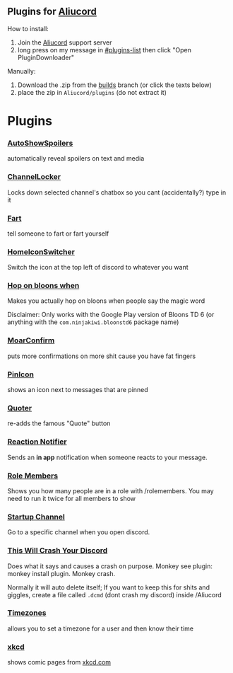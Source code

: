 ## Plugins for [Aliucord](https://github.com/Aliucord)

How to install:

1) Join the [Aliucord](https://discord.gg/aliucord) support server
2) long press on my message
   in [#plugins-list](https://discord.com/channels/811255666990907402/811275162715553823/896571282483728444)
   then click "Open PluginDownloader"

Manually:

1) Download the .zip from the [builds](tree/builds) branch (or click the texts below)
2) place the zip in `Aliucord/plugins` (do not extract it)

# Plugins

### [AutoShowSpoilers](https://github.com/ItzOnlyAnimal/AliuPlugins/raw/builds/AutoShowSpoilers.zip)

automatically reveal spoilers on text and media

### [ChannelLocker](https://github.com/ItzOnlyAnimal/AliuPlugins/raw/builds/ChannelLocker.zip)

Locks down selected channel's chatbox so you cant (accidentally?) type in it

### [Fart](https://github.com/ItzOnlyAnimal/AliuPlugins/raw/builds/Fart.zip)

tell someone to fart or fart yourself

### [HomeIconSwitcher](https://github.com/ItzOnlyAnimal/AliuPlugins/raw/builds/HomeIconSwitcher.zip)
Switch the icon at the top left of discord to whatever you want

### [Hop on bloons when](https://github.com/ItzOnlyAnimal/AliuPlugins/raw/builds/HopOnBloonsWhen.zip)

Makes you actually hop on bloons when people say the magic word

Disclaimer: Only works with the Google Play version of Bloons TD 6 (or anything with
the `com.ninjakiwi.bloonstd6` package name)

### [MoarConfirm](https://github.com/ItzOnlyAnimal/AliuPlugins/raw/builds/MoarConfirm.zip)

puts more confirmations on more shit cause you have fat fingers

### [PinIcon](https://github.com/ItzOnlyAnimal/AliuPlugins/raw/builds/PinIcon.zip)

shows an icon next to messages that are pinned

### [Quoter](https://github.com/ItzOnlyAnimal/AliuPlugins/raw/builds/Quoter.zip)

re-adds the famous "Quote" button

### [Reaction Notifier](https://github.com/ItzOnlyAnimal/AliuPlugins/raw/builds/ReactionNotifier.zip)

Sends an **in app** notification when someone reacts to your message.

### [Role Members](https://github.com/ItzOnlyAnimal/AliuPlugins/raw/builds/RoleMembers.zip)

Shows you how many people are in a role with /rolemembers. You may need to run it twice for all
members to show

### [Startup Channel](https://github.com/ItzOnlyAnimal/AliuPlugins/raw/builds/StartupChannel.zip)

Go to a specific channel when you open discord.

### [This Will Crash Your Discord](https://github.com/ItzOnlyAnimal/AliuPlugins/raw/builds/ThisWillCrashYourDiscord.zip)

Does what it says and causes a crash on purpose. Monkey see plugin: monkey install plugin. Monkey
crash.

Normally it will auto delete itself; If you want to keep this for shits and giggles, create a file
called `.dcmd` (dont crash my discord) inside /Aliucord

### [Timezones](https://github.com/ItzOnlyAnimal/AliuPlugins/raw/builds/Timezones.zip)

allows you to set a timezone for a user and then know their time

### [xkcd](https://github.com/ItzOnlyAnimal/AliuPlugins/raw/builds/xkcd.zip)

shows comic pages from [xkcd.com](https://xkcd.com)
